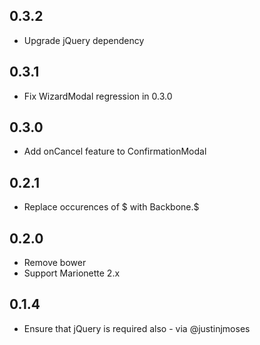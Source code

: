 0.3.2
-----------

- Upgrade jQuery dependency

0.3.1
-----------

- Fix WizardModal regression in 0.3.0

0.3.0
-----------

- Add onCancel feature to ConfirmationModal

0.2.1
-----------

- Replace occurences of $ with Backbone.$

0.2.0
-----------

- Remove bower
- Support Marionette 2.x


0.1.4
-----------

- Ensure that jQuery is required also - via @justinjmoses
